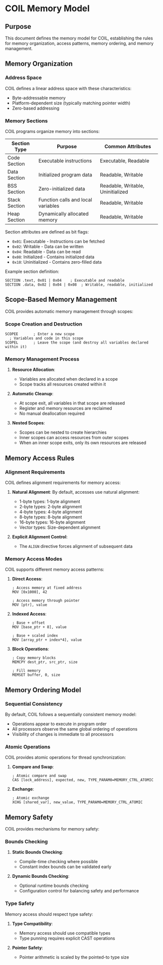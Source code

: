 # COIL Memory Model

## Purpose

This document defines the memory model for COIL, establishing the rules for memory organization, access patterns, memory ordering, and memory management.

## Memory Organization

### Address Space

COIL defines a linear address space with these characteristics:
- Byte-addressable memory
- Platform-dependent size (typically matching pointer width)
- Zero-based addressing

### Memory Sections

COIL programs organize memory into sections:

| Section Type | Purpose | Common Attributes |
|--------------|---------|-------------------|
| Code Section | Executable instructions | Executable, Readable |
| Data Section | Initialized program data | Readable, Writable |
| BSS Section | Zero-initialized data | Readable, Writable, Uninitialized |
| Stack Section | Function calls and local variables | Readable, Writable |
| Heap Section | Dynamically allocated memory | Readable, Writable |

Section attributes are defined as bit flags:
- `0x01`: Executable - Instructions can be fetched
- `0x02`: Writable - Data can be written
- `0x04`: Readable - Data can be read
- `0x08`: Initialized - Contains initialized data
- `0x10`: Uninitialized - Contains zero-filled data

Example section definition:
```
SECTION .text, 0x01 | 0x04    ; Executable and readable
SECTION .data, 0x02 | 0x04 | 0x08  ; Writable, readable, initialized
```

## Scope-Based Memory Management

COIL provides automatic memory management through scopes:

### Scope Creation and Destruction

```
SCOPEE       ; Enter a new scope
  ; Variables and code in this scope
SCOPEL       ; Leave the scope (and destroy all variables declared within it)
```

### Memory Management Process

1. **Resource Allocation**:
   - Variables are allocated when declared in a scope
   - Scope tracks all resources created within it

2. **Automatic Cleanup**:
   - At scope exit, all variables in that scope are released
   - Register and memory resources are reclaimed
   - No manual deallocation required

3. **Nested Scopes**:
   - Scopes can be nested to create hierarchies
   - Inner scopes can access resources from outer scopes
   - When an inner scope exits, only its own resources are released

## Memory Access Rules

### Alignment Requirements

COIL defines alignment requirements for memory access:

1. **Natural Alignment**: By default, accesses use natural alignment:
   - 1-byte types: 1-byte alignment
   - 2-byte types: 2-byte alignment
   - 4-byte types: 4-byte alignment
   - 8-byte types: 8-byte alignment
   - 16-byte types: 16-byte alignment
   - Vector types: Size-dependent alignment

2. **Explicit Alignment Control**:
   - The `ALIGN` directive forces alignment of subsequent data

### Memory Access Modes

COIL supports different memory access patterns:

1. **Direct Access**:
   ```
   ; Access memory at fixed address
   MOV [0x1000], 42
   
   ; Access memory through pointer
   MOV [ptr], value
   ```

2. **Indexed Access**:
   ```
   ; Base + offset
   MOV [base_ptr + 8], value
   
   ; Base + scaled index
   MOV [array_ptr + index*4], value
   ```

3. **Block Operations**:
   ```
   ; Copy memory blocks
   MEMCPY dest_ptr, src_ptr, size
   
   ; Fill memory
   MEMSET buffer, 0, size
   ```

## Memory Ordering Model

### Sequential Consistency

By default, COIL follows a sequentially consistent memory model:
- Operations appear to execute in program order
- All processors observe the same global ordering of operations
- Visibility of changes is immediate to all processors

### Atomic Operations

COIL provides atomic operations for thread synchronization:

1. **Compare and Swap**:
   ```
   ; Atomic compare and swap
   CAS [lock_address], expected, new, TYPE_PARAM0=MEMORY_CTRL_ATOMIC
   ```

2. **Exchange**:
   ```
   ; Atomic exchange
   XCHG [shared_var], new_value, TYPE_PARAM0=MEMORY_CTRL_ATOMIC
   ```

## Memory Safety

COIL provides mechanisms for memory safety:

### Bounds Checking

1. **Static Bounds Checking**:
   - Compile-time checking where possible
   - Constant index bounds can be validated early

2. **Dynamic Bounds Checking**:
   - Optional runtime bounds checking
   - Configuration control for balancing safety and performance

### Type Safety

Memory access should respect type safety:

1. **Type Compatibility**:
   - Memory access should use compatible types
   - Type punning requires explicit CAST operations

2. **Pointer Safety**:
   - Pointer arithmetic is scaled by the pointed-to type size
